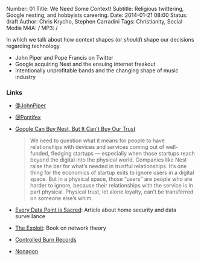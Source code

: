 Number: 01
Title: We Need Some Context!
Subtitle: Religious twittering, Google nesting, and hobbyists careering.
Date: 2014-01-21 08:00
Status: draft
Author: Chris Krycho, Stephen Carradini
Tags: Christianity, Social Media
M4A: /
MP3: /

In which we talk about how context shapes (or *should*) shape our decisions regarding technology.

- John Piper and Pope Francis on Twitter
- Google acquiring Nest and the ensuing internet freakout
- Intentionally unprofitable bands and the changing shape of music industry

### Links

- [@JohnPiper](/twitter.com/johnpiper)
- [@Pontifex](/twitter.com/pontifex)
- [Google Can Buy Nest, But It Can't Buy Our Trust](http://www.wired.com/opinion/2014/01/google-didnt-just-acquire-nest-annexed-whole-new-territory/)

    > We need to question what it means for people to have relationships with devices and services coming out of well-funded, fledging startups — especially when those startups reach beyond the digital into the physical world. Companies like Nest raise the bar for what’s needed in trustful relationships. It’s one thing for the economics of startup exits to ignore users in a digital space. But in a physical space, those “users” are people who are harder to ignore, because their relationships with the service is in part physical. Physical trust, let alone loyalty, can’t be transferred on someone else’s whim.

- [Every Data Point is Sacred](/medium.com/tech-talk/e0bd2ec66ce8): Article about home security and data surveillance
- [The Exploit](/www.amazon.com/The-Exploit-Networks-Electronic-Mediations/dp/0816650446): Book on network theory
- [Controlled Burn Records](/controlledburnrecords.com/)
- [Nonagon](/nonagon.us)

